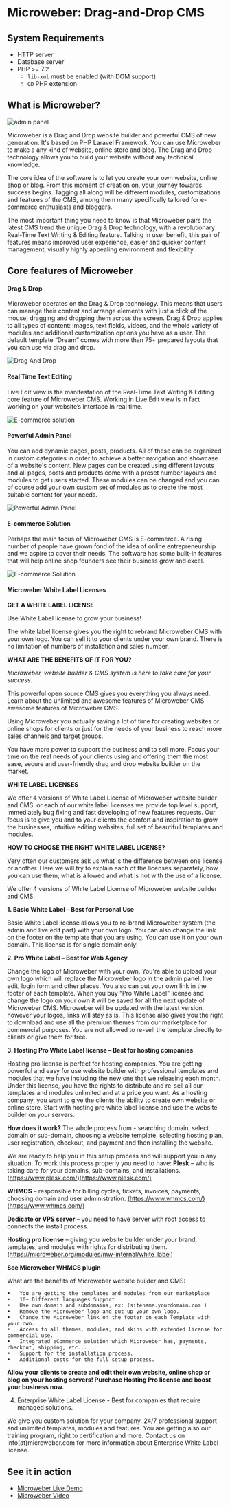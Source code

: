 
# Microweber: Drag-and-Drop CMS

## System Requirements  

* HTTP server  
* Database server
* PHP >= 7.2
  * `lib-xml` must be enabled (with DOM support)
  * `GD` PHP extension
  
## What is Microweber?  


![admin panel](https://microweber.com/cdn/2019_version/1.jpg "")


Microweber is a Drag and Drop website builder and powerful CMS of new generation. It's based on PHP Laravel Framework. You can use Microweber to make a any kind of website, online store and blog. The Drag and Drop technology allows you to build your website without any technical knowledge.

The core idea of the software is to let you create your own website, online shop or blog. From this moment of creation on, your journey towards success begins. Tagging all along will be different modules, customizations and features of the CMS, among them many specifically tailored for e-commerce enthusiasts and bloggers.

The most important thing you need to know is that Microweber pairs the latest CMS trend the unique Drag & Drop technology, with a revolutionary Real-Time Text Writing & Editing feature. Talking in user benefit, this pair of features means improved user experience, easier and quicker content management, visually highly appealing environment and flexibility.


## Core features of Microweber  


#### Drag & Drop

Microweber operates on the Drag & Drop technology. This means that users can manage their content and arrange elements with just a click of the mouse, dragging and dropping them across the screen. Drag & Drop applies to all types of content: images, text fields, videos, and the whole variety of modules and additional customization options you have as a user. The default template “Dream” comes with more than 75+ prepared layouts that you can use via drag and drop.

![Drag And Drop](https://microweber.com/cdn/2019_version/Drag_Drop_CMS_Microweber.gif "")



#### Real Time Text Editing

Live Edit view is the manifestation of the Real-Time Text Writing & Editing core feature of Microweber CMS. Working in Live Edit view is in fact working on your website’s interface in real time.

![E-commerce solution](https://sitestatic.microweber.com/cdn/gh_readme/homepage-2018-third-section.gif "")



#### Powerful Admin Panel

You can add dynamic pages, posts, products. All of these can be organized in custom categories in order to achieve a better navigation and showcase of a website's content. New pages can be created using different layouts and all pages, posts and products come with a preset number layouts and modules to get users started. These modules can be changed and you can of course add your own custom set of modules as to create the most suitable content for your needs.

![Powerful Admin Panel](https://microweber.com/cdn/2019_version/2.jpg "")



#### E-commerce Solution

Perhaps the main focus of Microweber CMS is E-commerce. A rising number of people have grown fond of the idea of online entrepreneurship and we aspire to cover their needs. The software has some built-in features that will help online shop founders see their business grow and excel.

![E-commerce Solution](https://microweber.com/cdn/2019_version/3.jpg "")



#### Microweber White Label Licenses

**GET A WHITE LABEL LICENSE**

Use White Label license to grow your business!

The white label license gives you the right to rebrand Microweber CMS with your own logo. You can sell it to your clients under your own brand. There is no limitation of numbers of installation and sales number.

**WHAT ARE THE BENEFITS OF IT FOR YOU?**

*Microweber, website builder & CMS system is here to take care for your success.* 

This powerful open source CMS gives you everything you always need. Learn about the unlimited and awesome features of Microweber CMS awesome features of Microweber CMS.

Using Microweber you actually saving a lot of time for creating websites or online shops for clients or just for the needs of your business to reach more sales channels and target groups.
 

You have more power to support the business and to sell more. 
Focus your time on the real needs of your clients using and offering them the most ease, secure and user-friendly drag and drop website builder on the market.

**WHITE LABEL LICENSES**

We offer 4 versions of White Label License of Microweber website builder and CMS.
or each of our white label licenses we provide top level support, immediately bug fixing and fast developing of new features requests. Our focus is to give you and to your clients the comfort and inspiration to grow the businesses, intuitive editing websites, full set of beautifull templates and modules.

**HOW TO CHOOSE THE RIGHT WHITE LABEL LICENSE?**

Very often our customers ask us what is the difference between one license or another. Here we will try to explain each of the licenses separately, how you can use them, what is allowed and what is not with the use of a license.

We offer 4 versions of White Label License of Microweber website builder and CMS.

**1. Basic White Label – Best for Personal Use**

Basic White Label license allows you to re-brand Microweber system (the admin and live edit part) with your own logo. You can also change the link on the footer on the template that you are using. You can use it on your own domain. This license is for single domain only! 


**2. Pro White Label – Best for Web Agency**

Change the logo of Microweber with your own. You're able to upload your own logo which will replace the Microweber logo in the admin panel, live edit, login form and other places. You also can put your own link in the footer of each template.
When you buy “Pro White Label” license and change the logo on your own it will be saved for all the next update of Microweber CMS. Microweber will be updated with the latest version, however your logos, links will stay as is.
This license also gives you the right to download and use all the premium themes from our marketplace for commercial purposes. You are not allowed to re-sell the template directly to clients or give them for free.




**3. Hosting Pro White Label license – Best for hosting companies**

Hosting pro license is perfect for hosting companies. You are getting powerful and easy for use website builder with professional templates and modules that we have including the new one that we releasing each month.
Under this license, you have the rights to distribute and re-sell all our templates and modules unlimited and at a price you want. As a hosting company, you want to give the clients the ability to create own website or online store. Start with hosting pro white label license and use the website builder on your servers. 

**How does it work?**
The whole process from - searching domain, select domain or sub-domain, choosing a website template, selecting hosting plan, user registration, checkout, and payment and then installing the website.

We are ready to help you in this setup process and will support you in any situation.
To work this process properly you need to have:
**Plesk** – who is taking care for your domains, sub-domains, and installations.
(https://www.plesk.com/)[(https://www.plesk.com/)]((https://www.plesk.com/) "")
 
**WHMCS** – responsible for billing cycles, tickets, invoices, payments, choosing domain and user administration. [(https://www.whmcs.com/)]((https://www.whmcs.com/) "")(https://www.whmcs.com/) 

**Dedicate or VPS server** – you need to have server with root access to connects the install process.

**Hosting pro license** – giving you website builder under your brand, templates, and modules with rights for distributing them. (https://microweber.org/modules/mw-internal/white_label)

 
**See Microweber WHMCS plugin**

What are the benefits of Microweber website builder and CMS:

    •	You are getting the templates and modules from our marketplace
    •	10+ Different languages Support
    •	Use own domain and subdomains, ex: (sitename.yourdomain.com )
    •	Remove the Microweber logo and put up your own logo.
    •	Change the Microweber link on the footer on each Template with your own.
    •	Access to all themes, modules, and skins with extended license for commercial use.
    •	Integrated eCommerce solution which Microweber has, payments, checkout, shipping, etc...
    •	Support for the installation process.
    •	Additional costs for the full setup process.
    
**Allow your clients to create and edit their own website, online shop or blog on your hosting servers! Purchase Hosting Pro license and boost your business now.**

4. Enterprise White Label License - Best for companies that require managed solutions.

We give you custom solution for your company. 24/7 professional support and unlimited templates, modules and features. You are getting also our training program, right to certification and more.
Contact us on info(at)microweber.com for more information about Enterprise White Label license.



## See it in action

* [Microweber Live Demo](https://demo.microweber.org/?template=dream)
* [Microweber Video](https://sitestatic.microweber.com/userfiles/templates/mw/videos/1.mp4)


